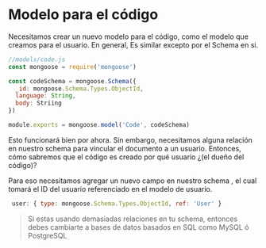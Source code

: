# Modelo para el código

Necesitamos crear un nuevo modelo para el código, como el modelo que creamos para el usuario.
En general, Es similar excepto por el Schema en si.

```js
//models/code.js
const mongoose = require('mongoose')

const codeSchema = mongoose.Schema({
  _id: mongoose.Schema.Types.ObjectId,
  language: String,
  body: Striing
})

module.exports = mongoose.model('Code', codeSchema)
```

Esto funcionará bien por ahora. Sin embargo, necesitamos alguna relación en nuestro schema para vincular el documento a un usuario.
Entonces, cómo sabremos que el código es creado por qué usuario ¿(el dueño del código)?

Para eso necesitamos agregar un nuevo campo en nuestro schema , el cual tomará el ID del usuario referenciado en el modelo de usuario.

```js
 user: { type: mongoose.Schema.Types.ObjectId, ref: 'User' }
```

> Si estas usando demasiadas relaciones en tu schema, entonces debes cambiarte a bases de datos basados en SQL como MySQL ó PostgreSQL
